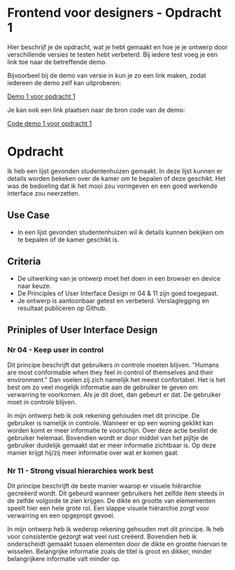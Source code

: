 # Frontend voor designers - Opdracht 1
Hier beschrijf je de opdracht, wat je hebt gemaakt en hoe je je ontwerp door verschillende versies te testen hebt verbeterd. Bij iedere test voeg je een link toe naar de betreffende demo.

Bijvoorbeel bij de demo van versie in kun je zo een link maken, zodat iedereen de demo zelf kan uitproberen:

[Demo 1 voor opdracht 1](https://koopreynders.github.io/frontendvoordesigners/opdracht1/v1/)


Je kan ook een link plaatsen naar de bron code van de demo:

[Code demo 1 voor opdracht 1](https://github.com/KoopReynders/frontendvoordesigners/blob/master/opdracht1/v1/)

# Opdracht 
Ik heb een lijst gevonden studentenhuizen gemaakt. In deze lijst kunnen er details worden bekeken over de kamer om te bepalen of deze geschikt. Het was de bedoeling dat ik het mooi zou vormgeven en een goed werkende interface zou neerzetten. 

## Use Case
- In een lijst gevonden studentenhuizen wil ik details kunnen bekijken om te bepalen of de kamer geschikt is.

## Criteria
- De uitwerking van je ontwerp moet het doen in een browser en device naar keuze.
- De Principles of User Interface Design nr 04 & 11 zijn goed toegepast.
- Je ontwerp is aantoonbaar getest en verbeterd. Verslaglegging en resultaat publiceren op Github.

## Priniples of User Interface Design
### Nr 04 - Keep user in control
Dit principe beschrijft dat gebruikers in controle moeten blijven. "Humans are most conformable when they feel in control of themselves and their environment." Dan voelen zij zich namelijk het meest confortabel. Het is het best om zo veel mogelijk informatie aan de gebruiker te geven om verwarring te voorkomen. Als je dit doet, dan gebeurt er dat. De gebruiker moet in controle blijven.

In mijn ontwerp heb ik ook rekening gehouden met dit principe. De gebruiker is namelijk in controle. Wanneer er op een woning geklikt kan worden komt er meer informatie te voorschijn. Over deze actie beslist de gebruiker helemaal. Bovendien wordt er door middel van het pijltje de gebruiker duidelijk gemaakt dat er meer informatie zichtbaar is. Op deze manier krijgt hij/zij meer informatie over wat er komen gaat.

### Nr 11 - Strong visual hierarchies work best
Dit principe beschrijft de beste manier waarop er visuele hiërarchie gecreëerd wordt. Dit gebeurd wanneer gebruikers het zelfde item steeds in de zelfde volgorde te zien krijgen. De dikte en grootte van elemementen speelt hier een hele grote rol. Een slappe visuele hiërarchie zorgt voor verwarring en een opgepropt gevoel.

In mijn ontwerp heb ik wederop rekening gehouden met dit principe. Ik heb voor consistentie gezorgt wat veel rust creëerd. Bovendien heb ik onderscheidt gemaakt tussen elementen door de dikte en grootte hiervan te wisselen. Belangrijke informatie zoals de titel is groot en dikker, minder belangrijkere informatie valt minder op. 



